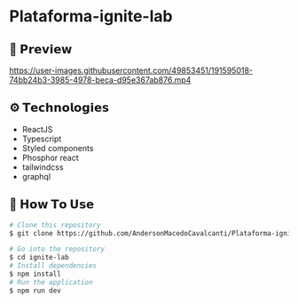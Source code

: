 # Plataforma-ignite-lab


<h2>👀 𝗣𝗿𝗲𝘃𝗶𝗲𝘄</h2>


https://user-images.githubusercontent.com/49853451/191595018-74bb24b3-3985-4978-beca-d95e367ab876.mp4


<h2 id="technologies">⚙️ 𝗧𝗲𝗰𝗵𝗻𝗼𝗹𝗼𝗴𝗶𝗲𝘀</h2>

<ul>
  <li>ReactJS</li>
  <li>Typescript</li>
  <li>Styled components</li>
  <li>Phosphor react</li>
  <li>tailwindcss</li>
  <li>graphql</li>
</ul>

<h2 id="how-to-use">📌 𝗛𝗼𝘄 𝗧𝗼 𝗨𝘀𝗲</h2>

```bash
# Clone this repository
$ git clone https://github.com/AndersonMacedoCavalcanti/Plataforma-ignite-lab.git

# Go into the repository
$ cd ignite-lab
# Install dependencies
$ npm install
# Run the application
$ npm run dev
```
